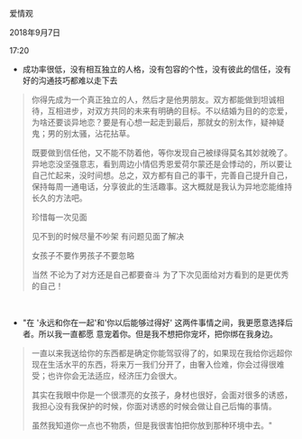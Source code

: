 爱情观

2018年9月7日

17:20

-   成功率很低，没有相互独立的人格，没有包容的个性，没有彼此的信任，没有好的沟通技巧都难以走下去

> 你得先成为一个真正独立的人，然后才是他男朋友。双方都能做到坦诚相待，互相进步，对双方共同的未来有明确的目标。不以结婚为目的的恋爱，为啥还要谈异地恋？要是有心想一起走到最后，那就女的别太作，疑神疑鬼；男的别太骚，沾花拈草。
>
> 既要做到信任他，又不能不防着他，等你发现自己被绿得莫名其妙就晚了。异地恋没坚强意志，看到周边小情侣秀恩爱荷尔蒙还是会悸动的，所以要让自己忙起来，没时间想。总之，双方都有自己的事干，完善自己提升自己，保持每周一通电话，分享彼此的生活趣事。这大概就是我认为异地恋能维持长久的方法吧。
>
> 珍惜每一次见面
>
> 见不到的时候尽量不吵架 有问题见面了解决
>
> 女孩子不要作男孩子不要忽略
>
> 当然 不论为了对方还是自己都要奋斗 为了下次见面给对方看到的是更优秀的自己！

 

-   "在 '永远和你在一起'和'你以后能够过得好' 这两件事情之间，我更愿意选择后者。所以我一直都愿 意宠着你。但是我不想把你宠坏，把你绑在我身边。

> 一直以来我送给你的东西都是确定你能驾驭得了的，如果现在我给你远超你现在生活水平的东西，将来万一我们分开了，由奢入俭难，你会过得很难受；也许你会无法适应，经济压力会很大。
>
> 其实在我眼中你是一个很漂亮的女孩子，身材也很好，会面对很多的诱惑，我担心没有我保护的时候，你面对诱惑的时候会做让自己后悔的事情。
>
> 虽然我知道你一点也不物质，但是我很害怕把你放到那种环境中去。"

 

 
